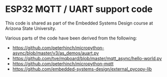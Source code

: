 # ESP32 MQTT / UART support code

This code is shared as part of the Embedded Systems Design course at Arizona State University.

Various parts of the code have been derived from the following:

* <https://github.com/peterhinch/micropython-async/blob/master/v3/as_demos/auart.py>
* <https://github.com/tve/mqboard/blob/master/mqtt_async/hello-world.py>
* <https://github.com/peterhinch/micropython-mqtt>
* <https://github.com/embedded-systems-design/external_pycopy-lib>
